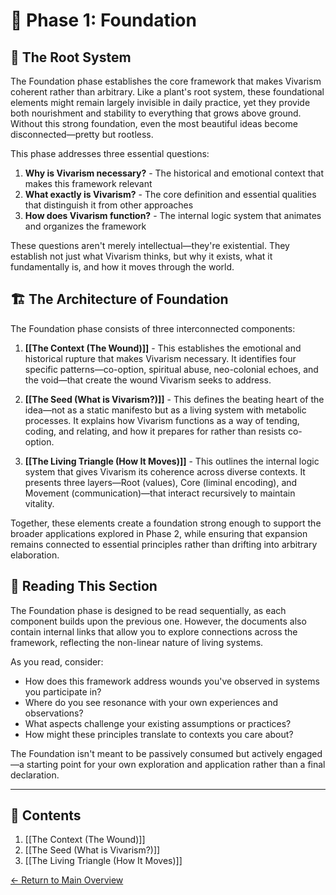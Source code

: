 # 🌱 Phase 1: Foundation

## 🌿 The Root System

The Foundation phase establishes the core framework that makes Vivarism coherent rather than arbitrary. Like a plant's root system, these foundational elements might remain largely invisible in daily practice, yet they provide both nourishment and stability to everything that grows above ground. Without this strong foundation, even the most beautiful ideas become disconnected—pretty but rootless.

This phase addresses three essential questions:

1. **Why is Vivarism necessary?** - The historical and emotional context that makes this framework relevant
2. **What exactly is Vivarism?** - The core definition and essential qualities that distinguish it from other approaches
3. **How does Vivarism function?** - The internal logic system that animates and organizes the framework

These questions aren't merely intellectual—they're existential. They establish not just what Vivarism thinks, but why it exists, what it fundamentally is, and how it moves through the world.

## 🏗️ The Architecture of Foundation

The Foundation phase consists of three interconnected components:

1. **[[The Context (The Wound)]]** - This establishes the emotional and historical rupture that makes Vivarism necessary. It identifies four specific patterns—co-option, spiritual abuse, neo-colonial echoes, and the void—that create the wound Vivarism seeks to address.

2. **[[The Seed (What is Vivarism?)]]** - This defines the beating heart of the idea—not as a static manifesto but as a living system with metabolic processes. It explains how Vivarism functions as a way of tending, coding, and relating, and how it prepares for rather than resists co-option.

3. **[[The Living Triangle (How It Moves)]]** - This outlines the internal logic system that gives Vivarism its coherence across diverse contexts. It presents three layers—Root (values), Core (liminal encoding), and Movement (communication)—that interact recursively to maintain vitality.

Together, these elements create a foundation strong enough to support the broader applications explored in Phase 2, while ensuring that expansion remains connected to essential principles rather than drifting into arbitrary elaboration.

## 📖 Reading This Section

The Foundation phase is designed to be read sequentially, as each component builds upon the previous one. However, the documents also contain internal links that allow you to explore connections across the framework, reflecting the non-linear nature of living systems.

As you read, consider:
- How does this framework address wounds you've observed in systems you participate in?
- Where do you see resonance with your own experiences and observations?
- What aspects challenge your existing assumptions or practices?
- How might these principles translate to contexts you care about?

The Foundation isn't meant to be passively consumed but actively engaged—a starting point for your own exploration and application rather than a final declaration.

---

## 📑 Contents

1. [[The Context (The Wound)]]
2. [[The Seed (What is Vivarism?)]]
3. [[The Living Triangle (How It Moves)]]

[← Return to Main Overview](../README.md) 